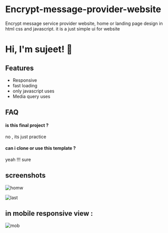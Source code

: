 # Encrypt-message-provider-website
Encrypt message service provider website, home or landing page design in html css and javascript. it is a just simple ui for website 

# Hi, I'm sujeet! 👋



## Features

- Responsive
- fast loading
- only javascript uses
- Media query uses




## FAQ

#### is this final project ?

no , its just practice

#### can i clone or use this template ?

yeah !!! sure 

## screenshots
![homw](https://user-images.githubusercontent.com/49394996/167089455-6c6c916d-0170-44e6-8c5f-db598d694c81.png)

![last](https://user-images.githubusercontent.com/49394996/167089475-c5ea14bb-b5f4-46d1-9424-962c99b72452.png)


## in mobile responsive view :
![mob](https://user-images.githubusercontent.com/49394996/167090121-8f13fe0c-72f6-4bd0-9806-45546aac8929.png)
